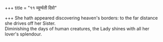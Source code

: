 +++
title = "११ व्यूर्ण्वती दिवो"

+++
She hath appeared discovering heaven's borders: to the far distance she drives off her Sister.  
     Diminishing the days of human creatures, the Lady shines with all her lover's splendour.